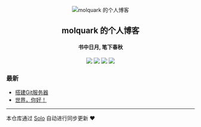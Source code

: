 <p align="center"><img alt="molquark 的个人博客" src="https://b3log.org/images/brand/solo-128.png"></p><h2 align="center">
molquark 的个人博客
</h2>

<h4 align="center">书中日月, 笔下春秋</h4>
<p align="center"><a title="molquark 的个人博客" target="_blank" href="https://github.com/molquark/solo-blog"><img src="https://img.shields.io/github/last-commit/molquark/solo-blog.svg?style=flat-square&color=FF9900"></a>
<a title="GitHub repo size in bytes" target="_blank" href="https://github.com/molquark/solo-blog"><img src="https://img.shields.io/github/repo-size/molquark/solo-blog.svg?style=flat-square"></a>
<a title="Solo Version" target="_blank" href="https://github.com/88250/solo/releases"><img src="https://img.shields.io/badge/solo-4.3.1-f1e05a.svg?style=flat-square&color=blueviolet"></a>
<a title="Hits" target="_blank" href="https://github.com/88250/hits"><img src="https://hits.b3log.org/molquark/solo-blog.svg"></a></p>

### 最新

* [搭建Git服务器](http://120.76.202.206/articles/2021/12/29/1640768858142.html)
* [世界，你好！](http://120.76.202.206/hello-solo)



---

本仓库通过 [Solo](https://github.com/88250/solo) 自动进行同步更新 ❤️ 